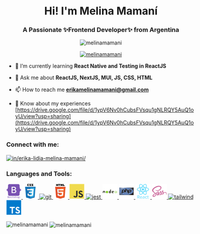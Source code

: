 <h1 align="center">Hi! I'm Melina Mamaní</h1>
<h3 align="center">A Passionate ✨Frontend Developer✨ from Argentina</h3>

<p align="center"> <img src="https://komarev.com/ghpvc/?username=melinamamani&label=Profile%20views&color=0e75b6&style=flat" alt="melinamamani" /></p>

<p align="center"> <a href="https://github.com/ryo-ma/github-profile-trophy"><img src="https://github-profile-trophy.vercel.app/?username=melinamamani" alt="melinamamani" /></a> </p>

- 🌱 I’m currently learning **React Native and Testing in ReactJS**

- 💬 Ask me about **ReactJS, NextJS, MUI, JS, CSS, HTML**

- 📫 How to reach me **erikamelinamamani@gmail.com**

- 📄 Know about my experiences [https://drive.google.com/file/d/1ypV6Nv0hCubsFVsqu1gNLRQY5AuQ1oyU/view?usp=sharing](https://drive.google.com/file/d/1ypV6Nv0hCubsFVsqu1gNLRQY5AuQ1oyU/view?usp=sharing)

<h3 align="left">Connect with me:</h3>
<p align="left">
<a href="https://linkedin.com/in/in/erika-lidia-melina-mamani/" target="blank"><img align="center" src="https://raw.githubusercontent.com/rahuldkjain/github-profile-readme-generator/master/src/images/icons/Social/linked-in-alt.svg" alt="in/erika-lidia-melina-mamani/" height="30" width="40" /></a>
</p>

<h3 align="left">Languages and Tools:</h3>
<p align="left"> <a href="https://getbootstrap.com" target="_blank" rel="noreferrer"> <img src="https://raw.githubusercontent.com/devicons/devicon/master/icons/bootstrap/bootstrap-plain-wordmark.svg" alt="bootstrap" width="40" height="40"/> </a> <a href="https://www.w3schools.com/css/" target="_blank" rel="noreferrer"> <img src="https://raw.githubusercontent.com/devicons/devicon/master/icons/css3/css3-original-wordmark.svg" alt="css3" width="40" height="40"/> </a> <a href="https://git-scm.com/" target="_blank" rel="noreferrer"> <img src="https://www.vectorlogo.zone/logos/git-scm/git-scm-icon.svg" alt="git" width="40" height="40"/> </a> <a href="https://www.w3.org/html/" target="_blank" rel="noreferrer"> <img src="https://raw.githubusercontent.com/devicons/devicon/master/icons/html5/html5-original-wordmark.svg" alt="html5" width="40" height="40"/> </a> <a href="https://developer.mozilla.org/en-US/docs/Web/JavaScript" target="_blank" rel="noreferrer"> <img src="https://raw.githubusercontent.com/devicons/devicon/master/icons/javascript/javascript-original.svg" alt="javascript" width="40" height="40"/> </a> <a href="https://jestjs.io" target="_blank" rel="noreferrer"> <img src="https://www.vectorlogo.zone/logos/jestjsio/jestjsio-icon.svg" alt="jest" width="40" height="40"/> </a> <a href="https://nodejs.org" target="_blank" rel="noreferrer"> <img src="https://raw.githubusercontent.com/devicons/devicon/master/icons/nodejs/nodejs-original-wordmark.svg" alt="nodejs" width="40" height="40"/> </a> <a href="https://www.php.net" target="_blank" rel="noreferrer"> <img src="https://raw.githubusercontent.com/devicons/devicon/master/icons/php/php-original.svg" alt="php" width="40" height="40"/> </a> <a href="https://reactjs.org/" target="_blank" rel="noreferrer"> <img src="https://raw.githubusercontent.com/devicons/devicon/master/icons/react/react-original-wordmark.svg" alt="react" width="40" height="40"/> </a> <a href="https://sass-lang.com" target="_blank" rel="noreferrer"> <img src="https://raw.githubusercontent.com/devicons/devicon/master/icons/sass/sass-original.svg" alt="sass" width="40" height="40"/> </a> <a href="https://tailwindcss.com/" target="_blank" rel="noreferrer"> <img src="https://www.vectorlogo.zone/logos/tailwindcss/tailwindcss-icon.svg" alt="tailwind" width="40" height="40"/> </a> <a href="https://www.typescriptlang.org/" target="_blank" rel="noreferrer"> <img src="https://raw.githubusercontent.com/devicons/devicon/master/icons/typescript/typescript-original.svg" alt="typescript" width="40" height="40"/> </a> </p>

<p><img align="left" src="https://github-readme-stats.vercel.app/api/top-langs?username=melinamamani&show_icons=true&locale=en&layout=compact" alt="melinamamani" /></p>

<p>&nbsp;<img align="center" src="https://github-readme-stats.vercel.app/api?username=melinamamani&show_icons=true&locale=en" alt="melinamamani" /></p>

